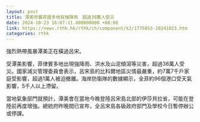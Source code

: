 ```yaml
---
layout: post
title: 潭美吹襲菲國多地有強降雨　超過38萬人受災
date: 2024-10-23 16:07:11.000000000 +08:00
link: https://news.rthk.hk/rthk/ch/component/k2/1775853-20241023.htm
categories: rthk
---
```


強烈熱帶風暴潭美正在橫過呂宋。

受潭美影響，菲律賓多地出現強降雨、洪水及山泥傾瀉等災害，超過38萬人受災。國家減災管理委員會表示，呂宋島的比科爾地區災情最嚴重，約7萬7千戶家庭受影響，超過1萬人被迫撤離。海岸防衞隊的數據顯示，全菲約96個港口受天氣影響，5千人以上滯留。

當地氣象部門就預計，潭美會在當地今晚登陸呂宋島北部的伊莎貝拉省，可能在登陸前再度增強。總統府昨晚間已宣布，全呂宋島各級政府部門及學校今日暫停辦公或停課。

